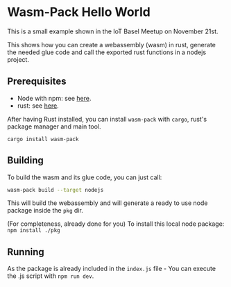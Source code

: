 # Wasm-Pack Hello World

This is a small example shown in the IoT Basel Meetup on
November 21st.

This shows how you can create a webassembly (wasm) in rust, generate the needed glue code and call the exported rust
functions
in a nodejs project.

## Prerequisites

- Node with npm: see [here](https://nodejs.org/en/download).
- rust: see [here](https://www.rust-lang.org/tools/install).

After having Rust installed, you can install `wasm-pack` with `cargo`, rust's package manager and main tool.

`cargo install wasm-pack`

## Building

To build the wasm and its glue code, you can just call:

```sh
wasm-pack build --target nodejs
```

This will build the webassembly and will generate a ready to use node package inside the `pkg` dir.

(For completeness, already done for you) To install this local node package: `npm install ./pkg`

## Running

As the package is already included in the `index.js` file - You can execute the .js script with `npm run dev`.
